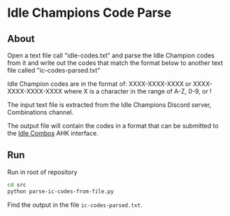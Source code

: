 # Idle Champions Code Parse

## About

Open a text file call "idle-codes.txt" and parse the Idle Champion codes from it and write out the codes that match the format below to another text file called "ic-codes-parsed.txt"

Idle Champion codes are in the format of:
   XXXX-XXXX-XXXX or XXXX-XXXX-XXXX-XXXX
  where X is a character in the range of A-Z, 0-9, or !

The input text file is extracted from the Idle Champions Discord server, Combinations channel.

The output file will contain the codes in a format that can be submitted to the [Idle Combos](https://github.com/dhusemann/idlecombos/) AHK interface.


## Run

Run in root of repository

```sh
cd src
python parse-ic-codes-from-file.py
```

Find the output in the file `ic-codes-parsed.txt`.
